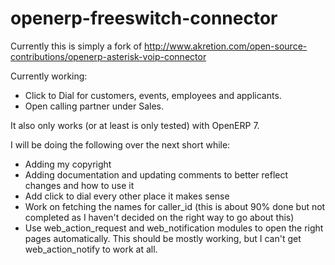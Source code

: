 openerp-freeswitch-connector
============================

Currently this is simply a fork of http://www.akretion.com/open-source-contributions/openerp-asterisk-voip-connector

Currently working:
 * Click to Dial for customers, events, employees and applicants.
 * Open calling partner under Sales.

It also only works (or at least is only tested) with OpenERP 7.

I will be doing the following over the next short while:
* Adding my copyright
* Adding documentation and updating comments to better reflect changes and how to use it
* Add click to dial every other place it makes sense
* Work on fetching the names for caller_id (this is about 90% done but not completed as I haven't decided on the right way to go about this)
* Use web_action_request and web_notification modules to open the right pages automatically. This should be mostly working, but I can't get web_action_notify to work at all.
